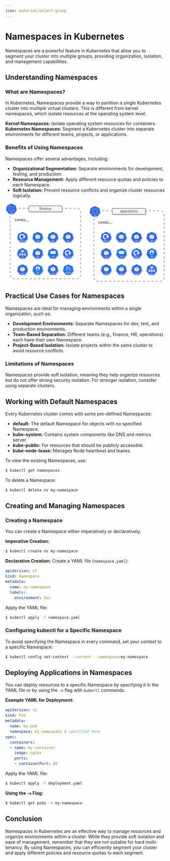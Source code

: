 ```yaml
---
icon: material/select-group
---
```


# Namespaces in Kubernetes

Namespaces are a powerful feature in Kubernetes that allow you to segment your cluster into multiple groups, providing organization, isolation, and management capabilities.

## Understanding Namespaces

<h3>What are Namespaces?</h3>

In Kubernetes, Namespaces provide a way to partition a single Kubernetes cluster into multiple virtual clusters. This is different from kernel namespaces, which isolate resources at the operating system level.

**Kernel Namespaces:** Isolate operating system resources for containers.
**Kubernetes Namespaces:** Segment a Kubernetes cluster into separate environments for different teams, projects, or applications.

<h3>Benefits of Using Namespaces</h3>

Namespaces offer several advantages, including:

- **Organizational Segmentation:** Separate environments for development, testing, and production.
- **Resource Management:** Apply different resource quotas and policies to each Namespace.
- **Soft Isolation:** Prevent resource conflicts and organize cluster resources logically.

![](../images/ns.svg)

## Practical Use Cases for Namespaces

Namespaces are ideal for managing environments within a single organization, such as:

- **Development Environments:** Separate Namespaces for dev, test, and production environments.
- **Team-Based Separation:** Different teams (e.g., finance, HR, operations) each have their own Namespace.
- **Project-Based Isolation:** Isolate projects within the same cluster to avoid resource conflicts.

<h3>Limitations of Namespaces</h3>

Namespaces provide soft isolation, meaning they help organize resources but do not offer strong security isolation. For stronger isolation, consider using separate clusters.

## Working with Default Namespaces

Every Kubernetes cluster comes with some pre-defined Namespaces:

- **default:** The default Namespace for objects with no specified Namespace.
- **kube-system:** Contains system components like DNS and metrics server.
- **kube-public:** For resources that should be publicly accessible.
- **kube-node-lease:** Manages Node heartbeat and leases.

To view the existing Namespaces, use:
```sh
$ kubectl get namespaces
```

To delete a Namespace:
```sh
$ kubectl delete ns my-namespace
```

## Creating and Managing Namespaces

<h3>Creating a Namespace</h3>

You can create a Namespace either imperatively or declaratively.

**Imperative Creation:**
```sh
$ kubectl create ns my-namespace
```

**Declarative Creation:**
Create a YAML file (`namespace.yaml`):
```yaml
apiVersion: v1
kind: Namespace
metadata:
  name: my-namespace
  labels:
    environment: dev
```
Apply the YAML file:
```sh
$ kubectl apply -f namespace.yaml
```

<h3>Configuring kubectl for a Specific Namespace</h3>

To avoid specifying the Namespace in every command, set your context to a specific Namespace:
```sh
$ kubectl config set-context --current --namespace=my-namespace
```

## Deploying Applications in Namespaces

You can deploy resources to a specific Namespace by specifying it in the YAML file or by using the `-n` flag with `kubectl` commands.

**Example YAML for Deployment:**
```yaml
apiVersion: v1
kind: Pod
metadata:
  name: my-pod
  namespace: my-namespace # specified here
spec:
  containers:
  - name: my-container
    image: nginx
    ports:
    - containerPort: 80
```

Apply the YAML file:
```sh
$ kubectl apply -f deployment.yaml
```

**Using the `-n` Flag:**
```sh
$ kubectl get pods -n my-namespace
```

## Conclusion

Namespaces in Kubernetes are an effective way to manage resources and organize environments within a cluster. While they provide soft isolation and ease of management, remember that they are not suitable for hard multi-tenancy. By using Namespaces, you can efficiently segment your cluster and apply different policies and resource quotas to each segment.